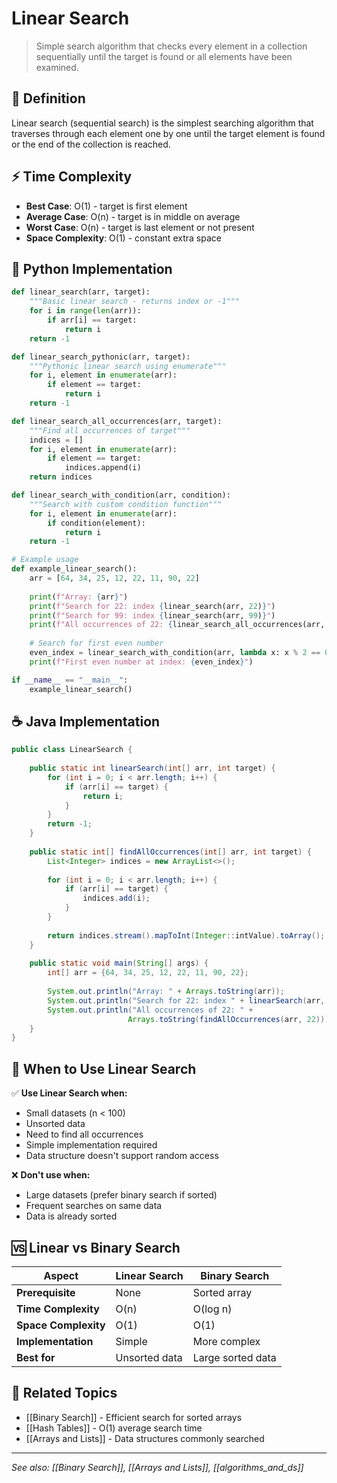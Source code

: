 # Linear Search

> Simple search algorithm that checks every element in a collection sequentially until the target is found or all elements have been examined.

## 📖 Definition

Linear search (sequential search) is the simplest searching algorithm that traverses through each element one by one until the target element is found or the end of the collection is reached.

## ⚡ Time Complexity

- **Best Case**: O(1) - target is first element
- **Average Case**: O(n) - target is in middle on average  
- **Worst Case**: O(n) - target is last element or not present
- **Space Complexity**: O(1) - constant extra space

## 🐍 Python Implementation

```python
def linear_search(arr, target):
    """Basic linear search - returns index or -1"""
    for i in range(len(arr)):
        if arr[i] == target:
            return i
    return -1

def linear_search_pythonic(arr, target):
    """Pythonic linear search using enumerate"""
    for i, element in enumerate(arr):
        if element == target:
            return i
    return -1

def linear_search_all_occurrences(arr, target):
    """Find all occurrences of target"""
    indices = []
    for i, element in enumerate(arr):
        if element == target:
            indices.append(i)
    return indices

def linear_search_with_condition(arr, condition):
    """Search with custom condition function"""
    for i, element in enumerate(arr):
        if condition(element):
            return i
    return -1

# Example usage
def example_linear_search():
    arr = [64, 34, 25, 12, 22, 11, 90, 22]
    
    print(f"Array: {arr}")
    print(f"Search for 22: index {linear_search(arr, 22)}")
    print(f"Search for 99: index {linear_search(arr, 99)}")
    print(f"All occurrences of 22: {linear_search_all_occurrences(arr, 22)}")
    
    # Search for first even number
    even_index = linear_search_with_condition(arr, lambda x: x % 2 == 0)
    print(f"First even number at index: {even_index}")

if __name__ == "__main__":
    example_linear_search()
```

## ☕ Java Implementation

```java
public class LinearSearch {
    
    public static int linearSearch(int[] arr, int target) {
        for (int i = 0; i < arr.length; i++) {
            if (arr[i] == target) {
                return i;
            }
        }
        return -1;
    }
    
    public static int[] findAllOccurrences(int[] arr, int target) {
        List<Integer> indices = new ArrayList<>();
        
        for (int i = 0; i < arr.length; i++) {
            if (arr[i] == target) {
                indices.add(i);
            }
        }
        
        return indices.stream().mapToInt(Integer::intValue).toArray();
    }
    
    public static void main(String[] args) {
        int[] arr = {64, 34, 25, 12, 22, 11, 90, 22};
        
        System.out.println("Array: " + Arrays.toString(arr));
        System.out.println("Search for 22: index " + linearSearch(arr, 22));
        System.out.println("All occurrences of 22: " + 
                          Arrays.toString(findAllOccurrences(arr, 22)));
    }
}
```

## 🎯 When to Use Linear Search

✅ **Use Linear Search when:**
- Small datasets (n < 100)
- Unsorted data
- Need to find all occurrences
- Simple implementation required
- Data structure doesn't support random access

❌ **Don't use when:**
- Large datasets (prefer binary search if sorted)
- Frequent searches on same data
- Data is already sorted

## 🆚 Linear vs Binary Search

| Aspect | Linear Search | Binary Search |
|--------|---------------|---------------|
| **Prerequisite** | None | Sorted array |
| **Time Complexity** | O(n) | O(log n) |
| **Space Complexity** | O(1) | O(1) |
| **Implementation** | Simple | More complex |
| **Best for** | Unsorted data | Large sorted data |

## 🔗 Related Topics

- [[Binary Search]] - Efficient search for sorted arrays
- [[Hash Tables]] - O(1) average search time
- [[Arrays and Lists]] - Data structures commonly searched

---

*See also: [[Binary Search]], [[Arrays and Lists]], [[algorithms_and_ds]]*